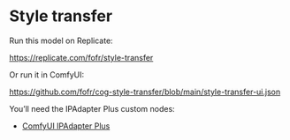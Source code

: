 # Style transfer

Run this model on Replicate:

https://replicate.com/fofr/style-transfer

Or run it in ComfyUI:

https://github.com/fofr/cog-style-transfer/blob/main/style-transfer-ui.json

You’ll need the IPAdapter Plus custom nodes:

- [ComfyUI IPAdapter Plus](https://github.com/cubiq/ComfyUI_IPAdapter_plus/tree/1ac1cae)
